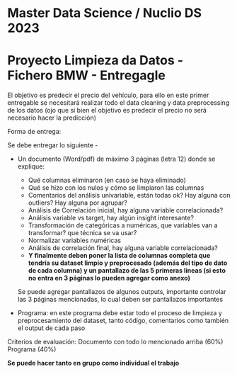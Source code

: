 # Master Data Science / Nuclio DS 2023
<h1>Proyecto Limpieza da Datos - Fichero BMW - Entregagle </h1>

El objetivo es predecir el precio del vehículo, para ello en este primer entregable se necesitará realizar todo el data cleaning y data preprocessing de los datos (ojo que si bien el objetivo es predecir el precio no será necesario hacer la predicción)

Forma de entrega:

Se debe entregar lo siguiente - 

- Un documento (Word/pdf) de máximo 3 páginas (letra 12) donde se explique:

    - Qué columnas eliminaron (en caso se haya eliminado)
    - Qué se hizo con los nulos y cómo se limpiaron las columnas
    - Comentarios del análisis univariable, están todas ok? Hay alguna con outliers? Hay alguna por agrupar?
    - Análisis de Correlación inicial, hay alguna variable correlacionada?
    - Análisis variable vs target, hay algún insight interesante?
    - Transformación de categóricas a numéricas, que variables van a transformar? que técnica se va usar?
    - Normalizar variables numéricas
    - Análisis de correlación final, hay alguna variable correlacionada?
    - **Y finalmente deben poner la lista de columnas completa que tendría su dataset limpio y preprocesado (además del tipo de dato de cada columna) y un pantallazo de las 5 primeras líneas (si esto no entra en 3 páginas lo pueden agregar como anexo)**

    Se puede agregar pantallazos de algunos outputs, importante controlar las 3 páginas mencionadas, lo cual deben ser pantallazos importantes

- Programa: en este programa debe estar todo el proceso de limpieza y preprocesamiento del dataset, tanto código, comentarios como también el output de cada paso

Criterios de evaluación:
Documento con todo lo mencionado arriba (60%)
Programa (40%)

**Se puede hacer tanto en grupo como individual el trabajo**


